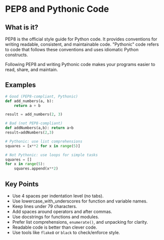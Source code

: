 # PEP8 and Pythonic Code

## What is it?

PEP8 is the official style guide for Python code. It provides conventions for writing readable, consistent, and maintainable code. "Pythonic" code refers to code that follows these conventions and uses idiomatic Python constructs.

Following PEP8 and writing Pythonic code makes your programs easier to read, share, and maintain.

## Examples

```python
# Good (PEP8-compliant, Pythonic)
def add_numbers(a, b):
    return a + b

result = add_numbers(2, 3)

# Bad (not PEP8-compliant)
def addNumbers(a,b): return a+b
result=addNumbers(2,3)

# Pythonic: use list comprehensions
squares = [x**2 for x in range(5)]

# Not Pythonic: use loops for simple tasks
squares = []
for x in range(5):
    squares.append(x**2)
```

## Key Points

- Use 4 spaces per indentation level (no tabs).
- Use lowercase_with_underscores for function and variable names.
- Keep lines under 79 characters.
- Add spaces around operators and after commas.
- Use docstrings for functions and modules.
- Prefer list comprehensions, `enumerate()`, and unpacking for clarity.
- Readable code is better than clever code.
- Use tools like `flake8` or `black` to check/enforce style.
